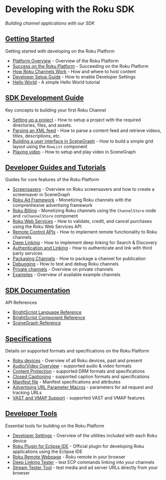 # Developing with the Roku SDK
_Building channel applications with our SDK_

## [Getting Started](/develop/getting-started)

Getting started with developing on the Roku Platform

* [Platform Overview](/develop/getting-started/platform-overview.md) - Overview of the Roku Platform
* [Success on the Roku Platform](/develop/getting-started/channel-success.md) - Succeeding on the Roku Platform
* [How Roku Channels Work](/develop/getting-started/how-channels-work.md) - How and where to host content
* [Developer Setup Guide](/develop/getting-started/setup-guide.md) - How to enable Developer Settings
* [Hello World](/develop/getting-started/hello-world.md) - A simple Hello World tutorial

## [SDK Development Guide](/develop/sdk-development)

Key concepts to building your first Roku Channel

* [Setting up a project](/develop/sdk-development/project-setup.md) - How to setup a project with the required directories, files, and assets.
* [Parsing an XML feed](/develop/sdk-development/parsing-feed.md) - How to parse a content feed and retrieve videos, titles, descriptions, etc.
* [Building a user interface in SceneGraph](/develop/sdk-development/scenegraph-ui.md) - How to build a simple grid layout using the `RowList` component
* [Playing video](/develop/sdk-development/video-playback.md) - How to setup and play video in SceneGraph

## [Developer Guides and Tutorials](/develop/guides)

Guides for core features of the Roku Platform

* [Screensavers](/develop/guides/screensavers.md) - Overview on Roku screensavers and how to create a screensaver in SceneGraph
* [Roku Ad Framework](/develop/guides/roku-ad-framework.md) - Monetizing Roku channels with the comprenhesive advertising framework
* [Roku Billing](/develop/guides/roku-billing.md) - Monetizing Roku channels using the `ChannelStore` node and `roChannelStore` component
* [Roku Web Services](/develop/guides/roku-web-services.md) - How to validate, credit, and cancel purchases using the Roku Web Services API
* [Remote Control APIs](/develop/guides/remote-api-ecp.md) - How to implement remote functionality to Roku channels
* [Deep Linking](/develop/guides/deep-linking.md) - How to implement deep linking for Search & Discovery
* [Authentication and Linking](/develop/guides/auth-linking.md) - How to authenticate and link with third party services
* [Packaging Channels](/develop/guides/packaging.md) - How to package a channel for publication
* [Debugging](/develop/guides/debugging.md) - How to test and debug Roku channels
* [Private channels](/develop/guides/private-channels.md) - Overview on private channels
* [Examples](/develop/guides/examples.md) - Overview of available example channels

## [SDK Documentation](https://sdkdocs.roku.com)

API References

* [BrightScript Language Reference](https://sdkdocs.roku.com/display/sdkdoc/BrightScript+Language+Reference)
* [BrightScript Component Reference](https://sdkdocs.roku.com/display/sdkdoc/BrightScript+Component+Reference)
* [SceneGraph Reference](https://sdkdocs.roku.com/display/sdkdoc/Scene+Graph+XML+Reference)


## [Specifications](/develop/specifications)

Details on supported formats and specifications on the Roku Platform

* [Roku devices](/develop/specifications/roku-devices.md) - Overview of all Roku devices, past and present
* [Audio/Video Overview](/develop/specifications/audio-video-support.md) - supported audio & video formats
* [Content Protection](/develop/specifications/content-protection.md) - supported DRM formats and specifications
* [Closed Captioning](/develop/specifications/closed-captioning.md) - supported caption formats and specifications
* [Manifest file](/develop/specifications/manifest.md) - Manifest specifications and attributes
* [Advertising URL Parameter Macros](/develop/specifications/ad-parameter-macros.md) - parameters for ad request and tracking URLs
* [VAST and VMAP Support](/develop/specifications/vast-vmap-support.md) - supported VAST and VMAP features

## [Developer Tools](/develop/developer-tools)

Essential tools for building on the Roku Platform

* [Developer Settings](/develop/developer-tools/developer-settings.md) - Overview of the utilities included with each Roku device
* [Roku Plugin for Eclipse IDE](/develop/developer-tools/eclipse-plugin.md) - Official plugin for developing Roku applications using the Eclipse IDE
* [Roku Remote Webpage](/develop/developer-tools#roku-remote-webpage) - Roku remote in your browser
* [Deep Linking Tester](/develop/developer-tools#deep-link-testing) - test ECP commands linking into your channels
* [Stream Tester Tool](/develop/developer-tools#stream-testing-tool) - test media and ad server URLs directly from your browser
